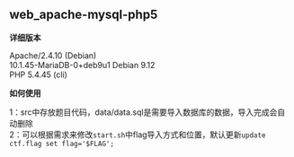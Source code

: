 ## web_apache-mysql-php5

**详细版本**

Apache/2.4.10 (Debian)  
10.1.45-MariaDB-0+deb9u1 Debian 9.12  
PHP 5.4.45 (cli)  

**如何使用**


1：src中存放题目代码，data/data.sql是需要导入数据库的数据，导入完成会自动删除  
2：可以根据需求来修改`start.sh`中flag导入方式和位置，默认更新`update ctf.flag set flag='$FLAG';`

